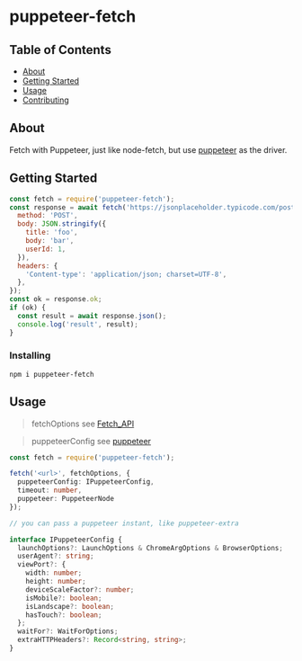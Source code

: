 # puppeteer-fetch

## Table of Contents

- [About](#about)
- [Getting Started](#getting_started)
- [Usage](#usage)
- [Contributing](../CONTRIBUTING.md)

## About <a name = "about"></a>

Fetch with Puppeteer, just like node-fetch, but use [puppeteer](https://pptr.dev/) as the driver.

## Getting Started <a name = "getting_started"></a>

```javascript
const fetch = require('puppeteer-fetch');
const response = await fetch('https://jsonplaceholder.typicode.com/posts', {
  method: 'POST',
  body: JSON.stringify({
    title: 'foo',
    body: 'bar',
    userId: 1,
  }),
  headers: {
    'Content-type': 'application/json; charset=UTF-8',
  },
});
const ok = response.ok;
if (ok) {
  const result = await response.json();
  console.log('result', result);
}
```

### Installing

```
npm i puppeteer-fetch
```

## Usage <a name = "usage"></a>

> fetchOptions see [Fetch_API](https://developer.mozilla.org/en-US/docs/Web/API/Fetch_API/Using_Fetch)

> puppeteerConfig see [puppeteer](https://pptr.dev/)

```typescript
const fetch = require('puppeteer-fetch');

fetch('<url>', fetchOptions, {
  puppeteerConfig: IPuppeteerConfig,
  timeout: number,
  puppeteer: PuppeteerNode
});

// you can pass a puppeteer instant, like puppeteer-extra

interface IPuppeteerConfig {
  launchOptions?: LaunchOptions & ChromeArgOptions & BrowserOptions;
  userAgent?: string;
  viewPort?: {
    width: number;
    height: number;
    deviceScaleFactor?: number;
    isMobile?: boolean;
    isLandscape?: boolean;
    hasTouch?: boolean;
  };
  waitFor?: WaitForOptions;
  extraHTTPHeaders?: Record<string, string>;
}
```
